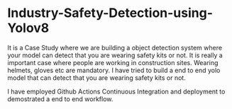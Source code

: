 # Industry-Safety-Detection-using-Yolov8


It is a Case Study where we are building a object detection system where your model can detect that you are wearing safety kits or not. It is really a important case where people are working in construction sites. Wearing helmets, gloves etc are mandatory. I have tried to build a end to end  yolo model that can detect that you are wearing safety kits or not. 


I have employed Github Actions Continuous Integration and deployment to demostrated a end to end workflow.